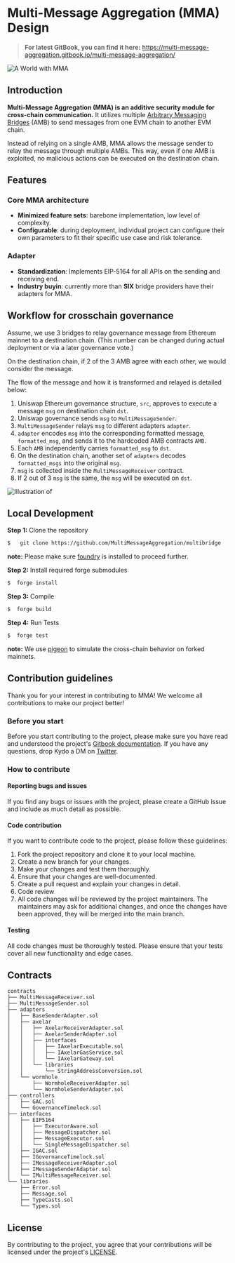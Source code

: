 
# Multi-Message Aggregation (MMA) Design

> **For latest GitBook, you can find it here:** https://multi-message-aggregation.gitbook.io/multi-message-aggregation/

![A World with MMA](https://i.imgur.com/MBnJdid.png)


## Introduction

**Multi-Message Aggregation (MMA) is an additive security module for cross-chain communication.** It utilizes multiple [Arbitrary Messaging Bridges](https://blog.li.fi/navigating-arbitrary-messaging-bridges-a-comparison-framework-8720f302e2aa) (AMB) to send messages from one EVM chain to another EVM chain.

Instead of relying on a single AMB, MMA allows the message sender to relay the message through multiple AMBs. This way, even if one AMB is exploited, no malicious actions can be executed on the destination chain.

## Features
### Core MMA architecture
- **Minimized feature sets**: barebone implementation, low level of complexity.
- **Configurable**: during deployment, individual project can configure their own parameters to fit their specific use case and risk tolerance.
### Adapter
- **Standardization**: Implements EIP-5164 for all APIs on the sending and receiving end.
- **Industry buyin**: currently more than **SIX** bridge providers have their adapters for MMA.

## Workflow for crosschain governance

Assume, we use 3 bridges to relay governance message from Ethereum mainnet to a destination chain. (This number can be changed during actual deployment or via a later governance vote.)


On the destination chain, if 2 of the 3 AMB agree with each other, we would consider the message.

The flow of the message and how it is transformed and relayed is detailed below:

1. Uniswap Ethereum governance structure, `src`, approves to execute a message `msg` on destination chain `dst`.
2. Uniswap governance sends `msg` to `MultiMessageSender`.
3. `MultiMessageSender` relays `msg` to different adapters `adapter`.
4. `adapter` encodes `msg` into the corresponding formatted message, `formatted_msg`, and sends it to the hardcoded AMB contracts `AMB`.
5. Each `AMB` independently carries `formatted_msg` to `dst`.
6. On the destination chain, another set of `adapters` decodes `formatted_msgs` into the original `msg`.
7. `msg` is collected inside the `MultiMessageReceiver` contract.
8. If 2 out of 3 `msg` is the same, the `msg` will be executed on `dst`.

![Illustration of ](https://files.gitbook.com/v0/b/gitbook-x-prod.appspot.com/o/spaces%2FyWOfgotvwuIBhzylK0ud%2Fuploads%2Fco073eKSrR7xUmhObi7v%2FMMA_Highlevel.png?alt=media&token=bff8ec55-c04f-4ab9-b362-caae601154db)

## Local Development

**Step 1:** Clone the repository

```sh
$   git clone https://github.com/MultiMessageAggregation/multibridge
```

**note:** Please make sure [foundry](https://github.com/foundry-rs/foundry) is installed to proceed further.

**Step 2:** Install required forge submodules

```sh
$  forge install
```

**Step 3:** Compile

```sh
$  forge build
```

**Step 4:** Run Tests

```sh
$  forge test
```

**note:** We use [pigeon](https://github.com/exp-table/pigeon/tree/docs) to simulate the cross-chain behavior on forked mainnets.

## Contribution guidelines
Thank you for your interest in contributing to MMA! We welcome all contributions to make our project better!

### Before you start
Before you start contributing to the project, please make sure you have read and understood the project's [Gitbook documentation](https://multi-message-aggregation.gitbook.io/multi-message-aggregation/). If you have any questions, drop Kydo a DM on [Twitter](https://twitter.com/0xkydo).

### How to contribute
#### Reporting bugs and issues
If you find any bugs or issues with the project, please create a GitHub issue and include as much detail as possible.

#### Code contribution
If you want to contribute code to the project, please follow these guidelines:

1. Fork the project repository and clone it to your local machine.
1. Create a new branch for your changes.
1. Make your changes and test them thoroughly.
1. Ensure that your changes are well-documented.
1. Create a pull request and explain your changes in detail.
1. Code review
1. All code changes will be reviewed by the project maintainers. The maintainers may ask for additional changes, and once the changes have been approved, they will be merged into the main branch.

#### Testing
All code changes must be thoroughly tested. Please ensure that your tests cover all new functionality and edge cases.

## Contracts
```
contracts
├── MultiMessageReceiver.sol
├── MultiMessageSender.sol
├── adapters
│   ├── BaseSenderAdapter.sol
│   ├── axelar
│   │   ├── AxelarReceiverAdapter.sol
│   │   ├── AxelarSenderAdapter.sol
│   │   ├── interfaces
│   │   │   ├── IAxelarExecutable.sol
│   │   │   ├── IAxelarGasService.sol
│   │   │   └── IAxelarGateway.sol
│   │   └── libraries
│   │       └── StringAddressConversion.sol
│   └── wormhole
│       ├── WormholeReceiverAdapter.sol
│       └── WormholeSenderAdapter.sol
├── controllers
│   ├── GAC.sol
│   └── GovernanceTimelock.sol
├── interfaces
│   ├── EIP5164
│   │   ├── ExecutorAware.sol
│   │   ├── MessageDispatcher.sol
│   │   ├── MessageExecutor.sol
│   │   └── SingleMessageDispatcher.sol
│   ├── IGAC.sol
│   ├── IGovernanceTimelock.sol
│   ├── IMessageReceiverAdapter.sol
│   ├── IMessageSenderAdapter.sol
│   └── IMultiMessageReceiver.sol
└── libraries
    ├── Error.sol
    ├── Message.sol
    ├── TypeCasts.sol
    └── Types.sol
```

## License
By contributing to the project, you agree that your contributions will be licensed under the project's [LICENSE](https://github.com/MultiMessageAggregation/multibridge/blob/main/LICENSE).